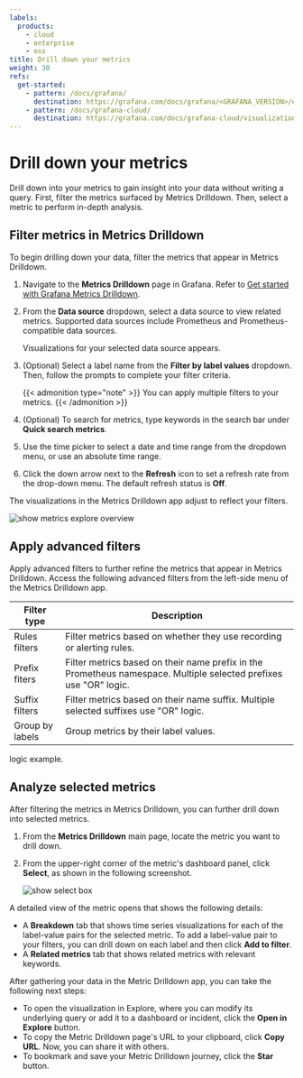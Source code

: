 ```yaml
---
labels:
  products:
    - cloud
    - enterprise
    - oss
title: Drill down your metrics
weight: 30
refs:
  get-started:
    - pattern: /docs/grafana/
      destination: https://grafana.com/docs/grafana/<GRAFANA_VERSION>/explore/simplified-exploration/metrics/get-started/
    - pattern: /docs/grafana-cloud/
      destination: https://grafana.com/docs/grafana-cloud/visualizations/simplified-exploration/metrics/get-started/
---
```


# Drill down your metrics

Drill down into your metrics to gain insight into your data without writing a query. First, filter the metrics surfaced by Metrics Drilldown. Then, select a metric to perform in-depth analysis.

## Filter metrics in Metrics Drilldown

To begin drilling down your data, filter the metrics that appear in Metrics Drilldown.

1. Navigate to the **Metrics Drilldown** page in Grafana. Refer to [Get started with Grafana Metrics Drilldown](ref:get-started).
1. From the **Data source** dropdown, select a data source to view related metrics. Supported data sources include Prometheus and Prometheus-compatible data sources.

     Visualizations for your selected data source appears.
1. (Optional) Select a label name from the **Filter by label values** dropdown. Then, follow the prompts to complete your filter criteria.

     {{< admonition type="note" >}}
      You can apply multiple filters to your metrics.
     {{< /admonition >}}
1. (Optional) To search for metrics, type keywords in the search bar under **Quick search metrics**.
1. Use the time picker to select a date and time range from the dropdown menu, or use an absolute time range.
1. Click the down arrow next to the **Refresh** icon to set a refresh rate from the drop-down menu. The default refresh status is **Off**.

The visualizations in the Metrics Drilldown app adjust to reflect your filters.

![show metrics explore overview](/media/metrics-explore/metrics-drilldown-overview.png)

## Apply advanced filters

Apply advanced filters to further refine the metrics that appear in Metrics Drilldown. Access the following advanced filters from the left-side menu of the Metrics Drilldown app.

| Filter type     | Description                                                                                                       |
|-----------------|-------------------------------------------------------------------------------------------------------------------|
| Rules filters   | Filter metrics based on whether they use recording or alerting rules.                                             |
| Prefix fiters   | Filter metrics based on their name prefix in the Prometheus namespace. Multiple selected prefixes use "OR" logic. |
| Suffix filters  | Filter metrics based on their name suffix. Multiple selected suffixes use "OR" logic.                             |
| Group by labels | Group metrics by their label values.                                                                              |

logic example.

## Analyze selected metrics

After filtering the metrics in Metrics Drilldown, you can further drill down into selected metrics.

1. From the **Metrics Drilldown** main page, locate the metric you want to drill down.
1. From the upper-right corner of the metric's dashboard panel, click **Select**, as shown in the following screenshot.

    ![show select box](/media/metrics-explore/select-metric.png)

A detailed view of the metric opens that shows the following details:

- A **Breakdown** tab that shows time series visualizations for each of the label-value pairs for the selected metric. To add a label-value pair to your filters, you can  drill down on each label and then click **Add to filter**.
- A **Related metrics** tab that shows related metrics with relevant keywords.

After gathering your data in the Metric Drilldown app, you can take the following next steps:

- To open the visualization in Explore, where you can modify its underlying query or add it to a dashboard or incident, click the **Open in Explore** button.
- To copy the Metric Drilldown page's URL to your clipboard, click **Copy URL**. Now, you can share it with others.
- To bookmark and save your Metric Drilldown journey, click the **Star** button.


